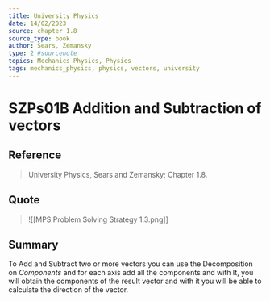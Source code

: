 ```yaml
---
title: University Physics
date: 14/02/2023
source: chapter 1.8
source_type: book 
author: Sears, Zemansky
type: 2 #sourcenote
topics: Mechanics Physics, Physics
tags: mechanics_physics, physics, vectors, university
---
```

# SZPs01B Addition and Subtraction of vectors

## **Reference**
> University Physics, Sears and Zemansky; Chapter 1.8.

## **Quote**
>  ![[MPS Problem Solving Strategy 1.3.png]]

## **Summary**
To Add and Subtract two or more vectors you can use the Decomposition on *Components* and for each axis add all the components and with It, you will obtain the components of the result vector and with it you will be able to calculate the direction of the vector.